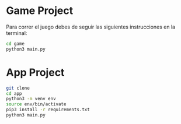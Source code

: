 # Game Project

Para correr el juego debes de seguir las siguientes instrucciones en la terminal:

```sh
cd game
python3 main.py
```


# App Project

```sh
git clone
cd app
python3 -m venv env
source env/bin/activate
pip3 install -r requirements.txt
python3 main.py
```


